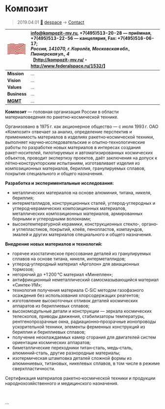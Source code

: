 # Композит
> 2019.04.01 [🚀](../../index/index.md) [despace](../index.md) → [Contact](../contact.md)

|[![](../f/con/k/kompozit_logo1_thumb.jpg)](../f/con/k/kompozit_logo1.png)|<info@kompozit-mv.ru>, +7(495)513-20-28 — приёмная, +7(495)513-22-56 — канцелярия, Fax: +7(495)516-06-17;<br> *Россия, 141070, г. Королёв, Московская обл., Пионерская ул., 4*<br> 【<http://kompozit-mv.ru/>・ <http://www.federalspace.ru/1532/>】|
|:--|:--|
|**Mission**|…|
|**Vision**|…|
|**Values**|…|
|**Business**|…|
|**[MGMT](../mgmt.md)**|…|

**Композит** — головная организация России в области материаловедения по ракетно‑космической технике.

Организовано в 1975 г. как акционерное общество — с июля 1993 г. ОАО «Композит» отвечает за анализ, определение перспектив и применимость материалов в изделиях ракетно‑космической техники, выполняет научно‑исследовательские и опытно‑технологические работы по разработке новых материалов в интересах создания ракет‑носителей, пилотируемых и автоматизированных космических объектов, проводит экспертизу проектов, даёт заключения на допуск к лётно‑конструкторским испытаниям, изготавливает изделия из композиционных материалов, бериллия, гранулируемых сплавов, покрытия специального и общего назначения.

**Разработка и экспериментальные исследования:**

   - металлических материалов на основе алюминия, титана, никеля, бериллия;
   - интерметаллидов, конструкционных сталей, углерод‑углеродных и углерод‑керамических композиционных материалов, металлических композиционных материалов, армированных борными и углеродными волокнами;
   - высокотемпературной керамики, конструкционных стекло‑, органо‑ и углепластиков, покрытий, клеёв, пенопластов, компаундов, эмалей и других материалов специального и общего назначения.

**Внедрение новых материалов и технологий:**

   - горячее изостатическое прессование деталей из гранулируемых сплавов на основе титана, никеля, интерметаллидов;
   - углерод‑углеродный материал «Арголон» для авиационных тормозов;
   - негорючий до +1 200 ℃ материал «Минеплен»;
   - антифрикционный неметаллический самосмазывающийся материал «Синтек‑УМ»;
   - технология получения материала C‑SiC методом газофазного осаждения без использования хлорсодержащих реагентов;
   - изготовление высокоточных отливок деталей космических аппаратов из бериллиевых сплавов;
   - высокомодульные детали и конструкции — зеркала космических телескопов, приводы движения, стабилизаторы температуры, рентгенопрозрачные окна, радиационно‑прозрачные ионопроводы ускорительной техники, элементы ферменных конструкций из бериллия и бериллиевых сплавов;
   - получение неохлаждаемых камер сгорания для двигателей систем ориентации космических аппаратов;
   - биметаллические переходники титан‑сталь, медь‑сталь, алюминий‑сталь, другие разнородные материалы;
   - изотермическая штамповка деталей сложной формы из алюминиевых, титановых, никелевых сплавов, в том числе в режиме сверхпластичности.

Сертификация материалов ракетно‑космической техники и продукции народнохозяйственного и медицинского назначения.

<p style="page-break-after:always"> </p>

…
